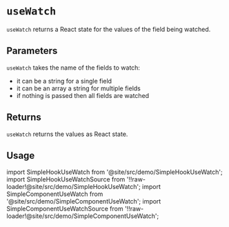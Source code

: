 # `useWatch`

`useWatch` returns a React state for the values of the field being watched.

## Parameters

`useWatch` takes the name of the fields to watch:

- it can be a string for a single field
- it can be an array a string for multiple fields
- if nothing is passed then all fields are watched

## Returns

`useWatch` returns the values as React state.

## Usage

import SimpleHookUseWatch from '@site/src/demo/SimpleHookUseWatch';
import SimpleHookUseWatchSource from '!!raw-loader!@site/src/demo/SimpleHookUseWatch';
import SimpleComponentUseWatch from '@site/src/demo/SimpleComponentUseWatch';
import SimpleComponentUseWatchSource from '!!raw-loader!@site/src/demo/SimpleComponentUseWatch';

<DemoTabs Component={SimpleComponentUseWatch} Hook={SimpleHookUseWatch} componentCode={SimpleComponentUseWatchSource} componentMetastring="{12,28,34}" hookCode={SimpleHookUseWatchSource} hookMetastring="{13,34,42}" withModes withRevalidateModes />
